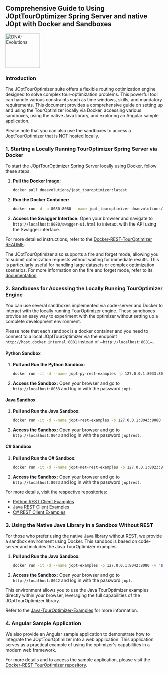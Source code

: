 ## Comprehensive Guide to Using JOptTourOptimizer Spring Server and native JOpt with Docker and Sandboxes

<a href="https://dna-evolutions.com/" target="_blank"><img src="https://docs.dna-evolutions.com/indexres/dna-temp-logo.png" width="110"
title="DNA-Evolutions" alt="DNA-Evolutions"></a>

### Introduction
The JOptTourOptimizer suite offers a flexible routing optimization engine designed to solve complex tour-optimization problems. This powerful tool can handle various constraints such as time windows, skills, and mandatory requirements. This document provides a comprehensive guide on setting up and using the TourOptimizer locally via Docker, accessing various sandboxes, using the native Java library, and exploring an Angular sample application.

Please note that you can also use the sandboxes to access a JoptTourOptimizer that is NOT hosted locally.

### 1. Starting a Locally Running TourOptimizer Spring Server via Docker
To start the JOptTourOptimizer Spring Server locally using Docker, follow these steps:

1. **Pull the Docker Image:**
   ```sh
   docker pull dnaevolutions/jopt_touroptimizer:latest
   ```
2. **Run the Docker Container:**
   ```sh
   docker run -d -p 8080:8080 --name jopt_touroptimizer dnaevolutions/jopt_touroptimizer:latest
   ```
3. **Access the Swagger Interface:**
   Open your browser and navigate to `http://localhost:8080/swagger-ui.html` to interact with the API using the Swagger interface.

For more detailed instructions, refer to the [Docker-REST-TourOptimizer README](https://github.com/DNA-Evolutions/Docker-REST-TourOptimizer/blob/main/README.md). 

The JOptTourOptimizer also supports a fire and forget mode, allowing you to submit optimization requests without waiting for immediate results. This is particularly useful for handling large datasets or complex optimization scenarios. For more information on the fire and forget mode, refer to its [documentation](https://github.com/DNA-Evolutions/Docker-REST-TourOptimizer/blob/main/TourOptimizerWithDatabase.md).

### 2. Sandboxes for Accessing the Locally Running TourOptimizer Engine
You can use several sandboxes implemented via code-server and Docker to interact with the locally running TourOptimizer engine. These sandboxes provide an easy way to experiment with the optimizer without setting up a complete development environment.

Please note that each sandbox is a docker container and you need to connect to a local JOptTourOptimizer via the endpoint `http://host.docker.internal:8081` instead of ~`http://localhost:8081`~.


#### Python Sandbox
1. **Pull and Run the Python Sandbox:**
   ```sh
   docker run -it -d --name jopt-py-rest-examples -p 127.0.0.1:8033:8080 -v "$PWD/:/home/coder/project" dnaevolutions/jopt_py_example_server:latest
   ```
2. **Access the Sandbox:**
   Open your browser and go to `http://localhost:8033` and log in with the password `jopt`.

#### Java Sandbox
1. **Pull and Run the Java Sandbox:**
   ```sh
   docker run -it -d --name jopt-rest-examples -p 127.0.0.1:8043:8080 -v "$PWD/:/home/coder/project" dnaevolutions/jopt_rest_example_server:latest
   ```
2. **Access the Sandbox:**
   Open your browser and go to `http://localhost:8043` and log in with the password `joptrest`.

#### C# Sandbox
1. **Pull and Run the C# Sandbox:**
   ```sh
   docker run -it -d --name jopt-net-rest-examples -p 127.0.0.1:8023:8080 -v "$PWD/:/home/coder/project" dnaevolutions/jopt_net_example_server:latest
   ```
2. **Access the Sandbox:**
   Open your browser and go to `http://localhost:8023` and log in with the password `joptrest`.

For more details, visit the respective repositories:
- [Python REST Client Examples](https://github.com/DNA-Evolutions/Python-REST-Client-Examples?tab=readme-ov-file#use-our-sandbox-in-your-browser-docker-required)
- [Java REST Client Examples](https://github.com/DNA-Evolutions/Java-REST-Client-Examples?tab=readme-ov-file#use-our-sandbox-in-your-browser-docker-required)
- [C# REST Client Examples](https://github.com/DNA-Evolutions/C-Sharp-REST-Client-Examples?tab=readme-ov-file#use-our-sandbox-in-your-browser-docker-required)

### 3. Using the Native Java Library in a Sandbox Without REST
For those who prefer using the native Java library without REST, we provide a sandbox environment using Docker. This sandbox is based on code-server and includes the Java TourOptimizer examples.

1. **Pull and Run the Java Sandbox:**
   ```sh
   docker run -it -d --name jopt-examples -p 127.0.0.1:8042:8080 -v "$PWD/:/home/coder/project" dnaevolutions/jopt_example_server:latest
   ```
2. **Access the Sandbox:**
   Open your browser and go to `http://localhost:8042` and log in with the password `jopt`.

This environment allows you to use the Java TourOptimizer examples directly within your browser, leveraging the full capabilities of the JOptTourOptimizer library.

Refer to the [Java-TourOptimizer-Examples](https://github.com/DNA-Evolutions/Java-TourOptimizer-Examples/tree/master?tab=readme-ov-file#use-our-sandbox-in-your-browser-docker-required) for more information.

### 4. Angular Sample Application
We also provide an Angular sample application to demonstrate how to integrate the JOptTourOptimizer into a web application. This application serves as a practical example of using the optimizer's capabilities in a modern web framework.

For more details and to access the sample application, please visit the [Docker-REST-TourOptimizer repository](https://github.com/DNA-Evolutions/Docker-REST-TourOptimizer?tab=readme-ov-file#how-to-start-the-dna-demo-application).
